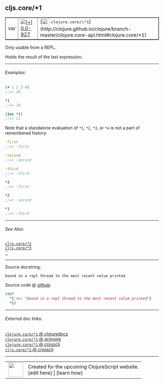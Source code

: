 ## cljs.core/\*1



 <table border="1">
<tr>
<td>var</td>
<td><a href="https://github.com/cljsinfo/cljs-api-docs/tree/0.0-927"><img valign="middle" alt="[+] 0.0-927" title="Added in 0.0-927" src="https://img.shields.io/badge/+-0.0--927-lightgrey.svg"></a> </td>
<td>
[<img height="24px" valign="middle" src="http://i.imgur.com/1GjPKvB.png"> <samp>clojure.core/\*1</samp>](http://clojure.github.io/clojure/branch-master/clojure.core-api.html#clojure.core/*1)
</td>
</tr>
</table>



Only usable from a REPL.

Holds the result of the last expression.

---

###### Examples:

```clj
(+ 1 2 3 4)
;;=> 10

*1
;;=> 10

(inc *1)
;;=> 11
```

Note that a standalone evaluation of `*1`, `*2`, `*3`, or `*e` is not a part of
remembered history:

```clj
:first
;;=> :first

:second
;;=> :second

:third
;;=> :third

*3
;;=> :first

*2
;;=> :second

*1
;;=> :third
```

---

###### See Also:

[`cljs.core/*2`](cljs.core_STAR2.md)<br>
[`cljs.core/*3`](cljs.core_STAR3.md)<br>
[``](cljs.core_STARe.md)<br>

---


Source docstring:

```
bound in a repl thread to the most recent value printed
```


Source code @ [github](https://github.com/clojure/clojurescript/blob/r1844/src/cljs/cljs/core.cljs#L41-L43):

```clj
(def
  ^{:doc "bound in a repl thread to the most recent value printed"}
  *1)
```

<!--
Repo - tag - source tree - lines:

 <pre>
clojurescript @ r1844
└── src
    └── cljs
        └── cljs
            └── <ins>[core.cljs:41-43](https://github.com/clojure/clojurescript/blob/r1844/src/cljs/cljs/core.cljs#L41-L43)</ins>
</pre>

-->

---



###### External doc links:

[`clojure.core/*1` @ clojuredocs](http://clojuredocs.org/clojure.core/*1)<br>
[`clojure.core/*1` @ grimoire](http://conj.io/store/v1/org.clojure/clojure/1.7.0-beta3/clj/clojure.core/*1/)<br>
[`clojure.core/*1` @ crossclj](http://crossclj.info/fun/clojure.core/*1.html)<br>
[`cljs.core/*1` @ crossclj](http://crossclj.info/fun/cljs.core.cljs/*1.html)<br>

---

 <table>
<tr><td>
<img valign="middle" align="right" width="48px" src="http://i.imgur.com/Hi20huC.png">
</td><td>
Created for the upcoming ClojureScript website.<br>
[edit here] | [learn how]
</td></tr></table>

[edit here]:https://github.com/cljsinfo/cljs-api-docs/blob/master/cljsdoc/cljs.core_STAR1.cljsdoc
[learn how]:https://github.com/cljsinfo/cljs-api-docs/wiki/cljsdoc-files

<!--

This information was too distracting to show to readers, but I'll leave it
commented here since it is helpful to:

- pretty-print the data used to generate this document
- and show how to retrieve that data



The API data for this symbol:

```clj
{:description "Only usable from a REPL.\n\nHolds the result of the last expression.",
 :ns "cljs.core",
 :name "*1",
 :history [["+" "0.0-927"]],
 :type "var",
 :related ["cljs.core/*2" "cljs.core/*3" "cljs.core/*e"],
 :full-name-encode "cljs.core_STAR1",
 :source {:code "(def\n  ^{:doc \"bound in a repl thread to the most recent value printed\"}\n  *1)",
          :title "Source code",
          :repo "clojurescript",
          :tag "r1844",
          :filename "src/cljs/cljs/core.cljs",
          :lines [41 43]},
 :examples [{:id "30a861",
             :content "```clj\n(+ 1 2 3 4)\n;;=> 10\n\n*1\n;;=> 10\n\n(inc *1)\n;;=> 11\n```\n\nNote that a standalone evaluation of `*1`, `*2`, `*3`, or `*e` is not a part of\nremembered history:\n\n```clj\n:first\n;;=> :first\n\n:second\n;;=> :second\n\n:third\n;;=> :third\n\n*3\n;;=> :first\n\n*2\n;;=> :second\n\n*1\n;;=> :third\n```"}],
 :full-name "cljs.core/*1",
 :clj-symbol "clojure.core/*1",
 :docstring "bound in a repl thread to the most recent value printed"}

```

Retrieve the API data for this symbol:

```clj
;; from Clojure REPL
(require '[clojure.edn :as edn])
(-> (slurp "https://raw.githubusercontent.com/cljsinfo/cljs-api-docs/catalog/cljs-api.edn")
    (edn/read-string)
    (get-in [:symbols "cljs.core/*1"]))
```

-->
